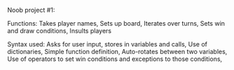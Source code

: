 Noob project #1:

Functions:
Takes player names,
Sets up board,
Iterates over turns,
Sets win and draw conditions,
Insults players

Syntax used:
Asks for user input, stores in variables and calls,
Use of dictionaries,
Simple function definition,
Auto-rotates between two variables,
Use of operators to set win conditions and exceptions to those conditions,
